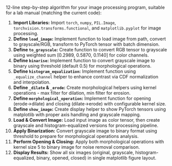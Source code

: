 12-line step-by-step algorithm for your image processing program, suitable for a lab manual (matching the current code):

1.  **Import Libraries:** Import `torch`, `numpy`, `PIL.Image`, `torchvision.transforms.functional`, and `matplotlib.pyplot` for image processing.
2.  **Define `load_image`:** Implement function to load image from path, convert to grayscale/RGB, transform to PyTorch tensor with batch dimension.
3.  **Define `to_grayscale`:** Create function to convert RGB tensor to grayscale using weighted sum [0.2989, 0.5870, 0.1140] for color channels.
4.  **Define `binarise`:** Implement function to convert grayscale image to binary using threshold (default 0.5) for morphological operations.
5.  **Define `histogram_equalization`:** Implement function using `_equalize_channel` helper to enhance contrast via CDF normalization and interpolation.
6.  **Define `_dilate` & `_erode`:** Create morphological helpers using kernel operations - max filter for dilation, min filter for erosion.
7.  **Define `morphological_operation`:** Implement function for opening (erode→dilate) and closing (dilate→erode) with configurable kernel size.
8.  **Define `show_image`:** Create display helper to show PyTorch tensors using matplotlib with proper axis handling and grayscale mapping.
9.  **Load & Convert Image:** Load input image as color tensor, then create grayscale and histogram-equalized versions for processing pipeline.
10. **Apply Binarization:** Convert grayscale image to binary format using threshold to prepare for morphological operations analysis.
11. **Perform Opening & Closing:** Apply both morphological operations with kernel size 5 to binary image for noise removal comparison.
12. **Display Results:** Show all six images (original, grayscale, histogram-equalized, binary, opened, closed) in single matplotlib figure layout.
